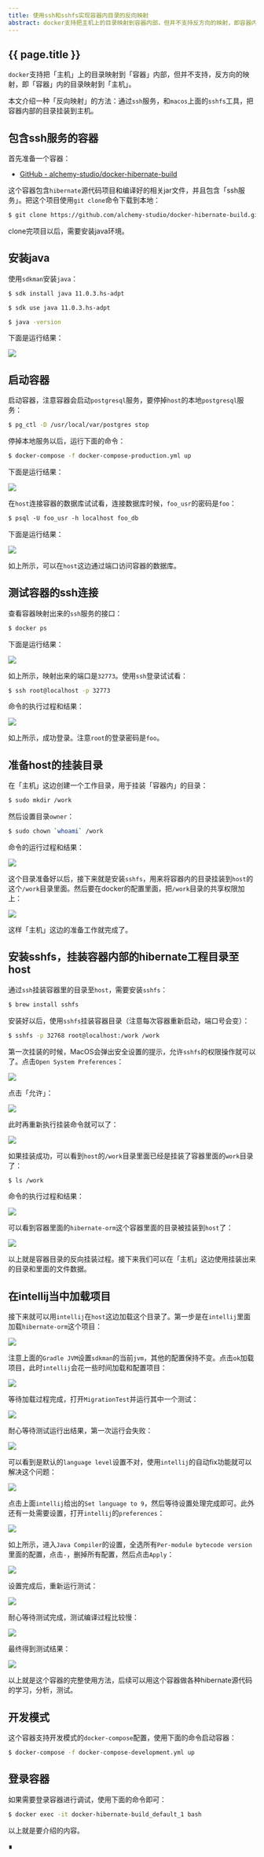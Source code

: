 ```yaml
---
title: 使用ssh和sshfs实现容器内目录的反向映射
abstract: docker支持把主机上的目录映射到容器内部，但并不支持反方向的映射，即容器内的目录映射到主机。本文介绍一种反向映射的方法，即通过ssh服务，和sshfs工具，把容器内部的目录挂装到主机。
---
```


## {{ page.title }} 

`docker`支持把「主机」上的目录映射到「容器」内部，但并不支持，反方向的映射，即「容器」内的目录映射到「主机」。

本文介绍一种「反向映射」的方法：通过`ssh`服务，和`macos`上面的`sshfs`工具，把容器内部的目录挂装到主机。

## 包含ssh服务的容器

首先准备一个容器：

* [GitHub - alchemy-studio/docker-hibernate-build](https://github.com/alchemy-studio/docker-hibernate-build)

这个容器包含`hibernate`源代码项目和编译好的相关jar文件，并且包含「ssh服务」。把这个项目使用`git clone`命令下载到本地：

```bash
$ git clone https://github.com/alchemy-studio/docker-hibernate-build.git
```

clone完项目以后，需要安装java环境。

## 安装java

使用`sdkman`安装`java`：

```bash
$ sdk install java 11.0.3.hs-adpt
```

```bash
$ sdk use java 11.0.3.hs-adpt
```

```bash
$ java -version
```

下面是运行结果：

![](https://raw.githubusercontent.com/liweinan/blogpic2019_ii/master/sep18/9E9C0BEA-F00E-4C05-A29D-34B328E9D3A4.png)

## 启动容器

启动容器，注意容器会启动`postgresql`服务，要停掉`host`的本地`postgresql`服务：

```bash
$ pg_ctl -D /usr/local/var/postgres stop
```

停掉本地服务以后，运行下面的命令：

```bash
$ docker-compose -f docker-compose-production.yml up  
```

下面是运行结果：

![](https://raw.githubusercontent.com/liweinan/blogpic2019_ii/master/sep18/382FBF5A-421B-4F2F-AD63-049F695F1ED5.png)

在`host`连接容器的数据库试试看，连接数据库时候，`foo_usr`的密码是`foo`：

```txt
$ psql -U foo_usr -h localhost foo_db
```

下面是运行结果：

![](https://raw.githubusercontent.com/liweinan/blogpic2019_ii/master/sep18/D0387224-E5B5-4C09-8547-4AB5CB56285D.png)

如上所示，可以在`host`这边通过端口访问容器的数据库。

## 测试容器的ssh连接

查看容器映射出来的`ssh`服务的接口：

```bash
$ docker ps
```

下面是运行结果：

![](https://raw.githubusercontent.com/liweinan/blogpic2019_ii/master/sep18/EB7EB8FD-03F9-4242-B07E-3126FC8612A5.png)

如上所示，映射出来的端口是`32773`。使用`ssh`登录试试看：

```bash
$ ssh root@localhost -p 32773
```

命令的执行过程和结果：

![](https://raw.githubusercontent.com/liweinan/blogpic2019_ii/master/sep18/5FDA5FF1-210D-4E9F-9A1C-82E1A0723EAB.png)

如上所示，成功登录。注意`root`的登录密码是`foo`。

## 准备host的挂装目录

在「主机」这边创建一个工作目录，用于挂装「容器内」的目录：

```bash
$ sudo mkdir /work
```

然后设置目录`owner`：

```bash
$ sudo chown `whoami` /work
```

命令的运行过程和结果：

![](https://raw.githubusercontent.com/liweinan/blogpic2019_ii/master/sep18/2C461DE1-9FB9-4A89-A3C5-3D92C0A0D49B.png)

这个目录准备好以后，接下来就是安装`sshfs`，用来将容器内的目录挂装到`host`的这个`/work`目录里面。然后要在docker的配置里面，把`/work`目录的共享权限加上：

![](https://raw.githubusercontent.com/liweinan/blogpic2019_ii/master/sep18/65F75566-E466-43FF-8B86-B89D1A4EB12F.png)

这样「主机」这边的准备工作就完成了。

## 安装sshfs，挂装容器内部的hibernate工程目录至host

通过`ssh`挂装容器里的目录至`host`，需要安装`sshfs`：

```bash
$ brew install sshfs
```

安装好以后，使用`sshfs`挂装容器目录（注意每次容器重新启动，端口号会变）：

```bash
$ sshfs -p 32768 root@localhost:/work /work
```

第一次挂装的时候，MacOS会弹出安全设置的提示，允许`sshfs`的权限操作就可以了。点击`Open System Preferences`：

![](https://raw.githubusercontent.com/liweinan/blogpic2019_ii/master/sep18/68BB3DA9-FFD3-430B-B4EA-187E4A4E2A4C.png)

点击「允许」：

![](https://raw.githubusercontent.com/liweinan/blogpic2019_ii/master/sep18/1639CBD7-BC98-4BC5-81E7-1F71DEBAD5A9.png)

此时再重新执行挂装命令就可以了：

![](https://raw.githubusercontent.com/liweinan/blogpic2019_ii/master/sep18/78797306-32A2-429A-A0AE-CF68B850C3DB.png)

如果挂装成功，可以看到`host`的`/work`目录里面已经是挂装了容器里面的`work`目录了：

```bash
$ ls /work
```

命令的执行过程和结果：

![](https://raw.githubusercontent.com/liweinan/blogpic2019_ii/master/sep18/C21C2D3E-2E26-45A6-9504-E20015A8CE23.png)

可以看到容器里面的`hibernate-orm`这个容器里面的目录被挂装到`host`了：

![](https://raw.githubusercontent.com/liweinan/blogpic2019_ii/master/sep18/662562F8-731B-46C7-A1EC-13002DE6D606.png)

以上就是容器目录的反向挂装过程。接下来我们可以在「主机」这边使用挂装出来的目录和里面的文件数据。

## 在intellij当中加载项目

接下来就可以用`intellij`在`host`这边加载这个目录了。第一步是在`intellij`里面加载`hibernate-orm`这个项目：

![](https://raw.githubusercontent.com/liweinan/blogpic2019_ii/master/sep18/91A7C063-227E-4B9B-AF96-2F3A94B9D75A.png)

注意上面的`Gradle JVM`设置`sdkman`的当前`jvm`，其他的配置保持不变。点击`ok`加载项目，此时`intellij`会花一些时间加载和配置项目：

![](https://raw.githubusercontent.com/liweinan/blogpic2019_ii/master/sep18/5E395777-4F7C-4319-B382-3F0DCF7A767A.png)

等待加载过程完成，打开`MigrationTest`并运行其中一个测试：

![](https://raw.githubusercontent.com/liweinan/blogpic2019_ii/master/sep18/BC434379-66DF-43D1-A670-46F54D413AB4.png)

耐心等待测试运行出结果，第一次运行会失败：

![](https://raw.githubusercontent.com/liweinan/blogpic2019_ii/master/sep18/36B29AA6-461E-493D-AD92-9CA4C62F1CA6.png)

可以看到是默认的`language level`设置不对，使用`intellij`的自动fix功能就可以解决这个问题：

![](https://raw.githubusercontent.com/liweinan/blogpic2019_ii/master/sep18/030B810C-473C-4FDE-97F6-CF1993BC081D.png)

点击上面`intellij`给出的`Set language to 9`，然后等待设置处理完成即可。此外还有一处需要设置，打开`intellij`的`preferences`：

![](https://raw.githubusercontent.com/liweinan/blogpic2019_ii/master/sep18/110ECE13-E4B5-4D02-969A-2078A31245DE.png)

如上所示，进入`Java Compiler`的设置，全选所有`Per-module bytecode version`里面的配置，点击`-`，删掉所有配置，然后点击`Apply`：

![](https://raw.githubusercontent.com/liweinan/blogpic2019_ii/master/sep18/82311663-0F67-4EE4-8A33-85E94BF99A1F.png)

设置完成后，重新运行测试：

![](https://raw.githubusercontent.com/liweinan/blogpic2019_ii/master/sep18/E7171CAB-8DEF-4D34-B6D1-03746993E464.png)

耐心等待测试完成，测试编译过程比较慢：

![](https://raw.githubusercontent.com/liweinan/blogpic2019_ii/master/sep18/F065DF16-B31B-4DE3-BEF5-D5954BAB28F8.png)

最终得到测试结果：

![](https://raw.githubusercontent.com/liweinan/blogpic2019_ii/master/sep18/0864B40B-77F3-4189-93A0-DB6FFE9B841C.png)

以上就是这个容器的完整使用方法，后续可以用这个容器做各种hibernate源代码的学习，分析，测试。

## 开发模式

这个容器支持开发模式的`docker-compose`配置，使用下面的命令启动容器：

```bash
$ docker-compose -f docker-compose-development.yml up  
```

## 登录容器

如果需要登录容器进行调试，使用下面的命令即可：

```bash
$ docker exec -it docker-hibernate-build_default_1 bash
```

以上就是要介绍的内容。

∎

